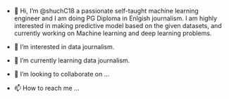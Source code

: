 - 👋 Hi, I’m @shuchC18 a passionate self-taught machine learning engineer and I am doing PG Diploma in Enlgish journalism. I am highly interested in making predictive model based on the given datasets, and currently working on Machine learning and deep learning problems.

- 👀 I’m interested in data journalism.
- 🌱 I’m currently learning data journalism.
- 💞️ I’m looking to collaborate on ...
- 📫 How to reach me ...

<!---
shuchC18/shuchC18 is a ✨ special ✨ repository because its `README.md` (this file) appears on your GitHub profile.
You can click the Preview link to take a look at your changes.
--->
